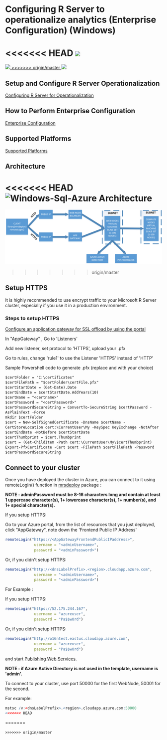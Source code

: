 # Configuring R Server to operationalize analytics (Enterprise Configuration) (Windows)

<<<<<<< HEAD
<a href="https://portal.azure.com/#create/Microsoft.Template/uri/https%3A%2F%2Fraw.githubusercontent.com%2FMicrosoft%2Fmicrosoft-r%2Fmaster%2Frserver-arm-templates%2Fenterprise-configuration%2Fwindows-sql-azure%2Fazuredeploy.json" target="_blank">
    <img src="http://azuredeploy.net/deploybutton.png" />
</a>
<a href="http://armviz.io/#/?load=https%3A%2F%2Fraw.githubusercontent.com%2FMicrosoft%2Fmicrosoft-r%2Fmaster%2Frserver-arm-templates%2Fenterprise-configuration%2Fwindows-sql-azure%2Fazuredeploy.json" target="_blank">
=======
<a href="https://portal.azure.com/#create/Microsoft.Template/uri/https%3A%2F%2Fraw.githubusercontent.com%2FMicrosoft%2Fmicrosoft-r%2Fmaster%2Frserver-arm-templates%2Fenterprise-configuration%2Fwindows-postgresql-azure%2Fazuredeploy.json" target="_blank">
    <img src="http://azuredeploy.net/deploybutton.png" />
</a>
<a href="http://armviz.io/#/?load=https%3A%2F%2Fraw.githubusercontent.com%2FMicrosoft%2Fmicrosoft-r%2Fmaster%2Frserver-arm-templates%2Fenterprise-configuration%2Fwindows-postgresql-azure%2Fazuredeploy.json" target="_blank">
>>>>>>> origin/master
    <img src="http://armviz.io/visualizebutton.png"/>
</a>



## Setup and Configure R Server Operationalization 
[Configuring R Server for Operationalization](https://msdn.microsoft.com/en-us/microsoft-r/operationalize/configuration-initial)


## How to Perform Enterprise Configuration
[Enterprise Configuration](https://msdn.microsoft.com/en-us/microsoft-r/operationalize/configure-enterprise)


## Supported Platforms
[Supported Platforms](https://msdn.microsoft.com/en-us/microsoft-r/operationalize/configuration-initial?#supported-platforms) 


## Architecture
<<<<<<< HEAD
![Windows-Sql-Azure Architecture](https://raw.githubusercontent.com/Microsoft/microsoft-r/master/rserver-arm-templates/enterprise-configuration/windows-sql-azure/windows-postgresql-azure-architecture.png)
=======
![Windows-Sql-Azure Architecture](https://raw.githubusercontent.com/Microsoft/microsoft-r/master/rserver-arm-templates/enterprise-configuration/windows-postgresql-azure/windows-postgresql-azure-architecture.png)
>>>>>>> origin/master

## Setup HTTPS
It is highly recommended to use encrypt traffic to your Microsoft R Server cluster, especially if you use it in a production environment.

### Steps to setup HTTPS

[Configure an application gateway for SSL offload by using the portal](https://docs.microsoft.com/en-us/azure/application-gateway/application-gateway-ssl-portal)

In "AppGateway" , Go to 'Listeners'

Add new listener, set protocol to 'HTTPS', upload your .pfx

Go to rules, change 'rule1' to use the Listener 'HTTPS' instead of 'HTTP'

Sample Powershell code to generate .pfx (replace <certname> and <password> with your choice)

```
$certFolder = "C:\certificates"
$certFilePath = "$certFolder\certFile.pfx"
$certStartDate = (Get-Date).Date
$certEndDate = $certStartDate.AddYears(10)
$certName = "<certname>"
$certPassword = "<certPassword>"
$certPasswordSecureString = ConvertTo-SecureString $certPassword -AsPlainText -Force
mkdir $certFolder
$cert = New-SelfSignedCertificate -DnsName $certName -CertStoreLocation cert:\CurrentUser\My -KeySpec KeyExchange -NotAfter $certEndDate -NotBefore $certStartDate
$certThumbprint = $cert.Thumbprint
$cert = (Get-ChildItem -Path cert:\CurrentUser\My\$certThumbprint)
Export-PfxCertificate -Cert $cert -FilePath $certFilePath -Password $certPasswordSecureString
```

## Connect to your cluster

Once you have deployed the cluster in Azure, you can connect to it using remoteLogin() function in [mrsdeploy](https://msdn.microsoft.com/en-us/microsoft-r/mrsdeploy/mrsdeploy) package : 

**NOTE : adminPassword must be 8-16 characters long and contain at least 1 uppercase character(s), 1+ lowercase character(s), 1+ number(s), and 1+ special character(s).**

If you setup HTTPS:

Go to your Azure portal, from the list of resources that you just deployed, click "AppGateway", note down the 'Frontend Public IP Address'

```R
remoteLogin("https://<AppGatewayFrontendPublicIPaddress>",
             username = "<adminUsername>",
             password = "<adminPassword>")
```

Or, if you didn't setup HTTPS:

```R
remoteLogin("http://<dnsLabelPrefix>.<region>.cloudapp.azure.com",
             username = "<adminUsername>",
             password = "<adminPassword>")
```


For Example : 

If you setup HTTPS:

```R
remoteLogin("https://52.175.244.167",
             username = "azureuser",
             password = "Pa$$w0rd")
```

Or, if you didn't setup HTTPS:

```R
remoteLogin("http://o16ntest.eastus.cloudapp.azure.com",
             username = "azureuser",
             password = "Pa$$w0rd")
```

and start [Publishing Web Services](https://msdn.microsoft.com/en-us/microsoft-r/operationalize/data-scientist-manage-services).

**NOTE : if Azure Active Directory is not used in the template, username is 'admin'.**

To connect to your cluster, use port 50000 for the first WebNode, 50001 for the second.

For example:

```R
mstsc /v:<dnsLabelPrefix>.<region>.cloudapp.azure.com:50000
<<<<<<< HEAD
```
=======
```
>>>>>>> origin/master
